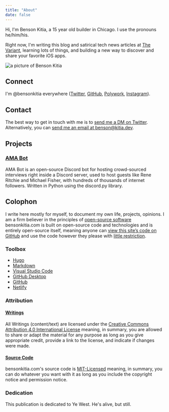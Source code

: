 ```yaml
---
title: "About"
date: false
---
```


Hi, I'm Benson Kitia, a 15 year old builder in Chicago. I use the pronouns he/him/his.

Right now, I'm writing this blog and satirical tech news articles at [The Variant](https://thevariant.net), learning lots of things, and building a new way to discover and share your favorite iOS apps.

![a picture of Benson Kitia](https://i.imgur.com/I6gQsQz.jpg "a picture of Benson Kitia")

## Connect

I'm @bensonkitia everywhere ([Twitter](https://twitter.com/bensonkitia), [GitHub](https://github.com/bensonkitia), [Polywork](https://polywork.com/bensonkitia), [Instagram](https://instagram.com/bensonkitia)).

## Contact

The best way to get in touch with me is to [send me a DM on Twitter](https://twitter.com/messages/compose?recipient_id=1188270454303277056). Alternatively, you can [send me an email at benson@kitia.dev](mailto:benson@kitia.dev).

## Projects

### [AMA Bot](https://github.com/bensonkitia/amabot)

AMA Bot is an open-source Discord bot for hosting crowd-sourced interviews right inside a Discord server, used to host guests like Rene Ritchie and Michael Fisher, with hundreds of thousands of internet followers. Written in Python using the discord.py library.

## Colophon

I write here mostly for myself, to document my own life, projects, opinions. I am a firm believer in the principles of [open-source software](https://wikipedia.org/wiki/Open_source) bensonkitia.com is built on open-source code and technologies and is entirely open-source itself, meaning anyone can [view this site’s code on GitHub](https://github.com/bensonkitia/bensonkitia.com) and use the code however they please with [little restriction](/about#attribution).

### Toolbox

- [Hugo](https://gohugo.io)
- [Markdown](https://daringfireball.net/projects/markdown/)
- [Visual Studio Code](https://code.visualstudio.com)
- [GitHub Desktop](https://desktop.github.com/)
- [GitHub](https://github.com)
- [Netlify](https://netlify.com)

### Attribution

#### [Writings](https://bensonkitia.com/writings)

All Writings (content/text) are licensed under the [Creative Commons Attribution 4.0 International License](https://creativecommons.org/licenses/by/4.0/) meaning, in summary, you are allowed to share or adapt the material for any purpose as long as you give appropriate credit, provide a link to the license, and indicate if changes were made.

#### [Source Code](https://github.com/bensonkitia/bensonkitia.com)

bensonkitia.com's source code is [MIT-Licensed](https://github.com/bensonkitia/bensonkitia.com/blob/main/LICENSE) meaning, in summary, you can do whatever you want with it as long as you include the copyright notice and permission notice.

### Dedication

This publication is dedicated to Ye West. He's alive, but still.
